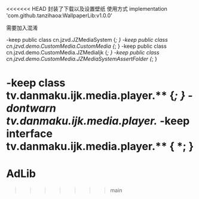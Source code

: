 <<<<<<< HEAD
封装了下载以及设置壁纸
使用方式
implementation 'com.github.tanzihaoa:WallpaperLib:v1.0.0'

需要加入混淆

-keep public class cn.jzvd.JZMediaSystem {*; }
-keep public class cn.jzvd.demo.CustomMedia.CustomMedia {*; }
-keep public class cn.jzvd.demo.CustomMedia.JZMediaIjk {*; }
-keep public class cn.jzvd.demo.CustomMedia.JZMediaSystemAssertFolder {*; }

-keep class tv.danmaku.ijk.media.player.** {*; }
-dontwarn tv.danmaku.ijk.media.player.*
-keep interface tv.danmaku.ijk.media.player.** { *; }
=======
# AdLib
>>>>>>> main

